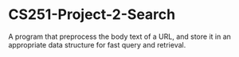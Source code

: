# CS251-Project-2-Search
A program that preprocess the body text of a URL, and store it in an appropriate data structure for fast query and retrieval.
